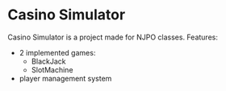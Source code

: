 # Casino Simulator

Casino Simulator is a project made for NJPO classes.
Features:
  - 2 implemented games:
    - BlackJack
    - SlotMachine
  - player management system
